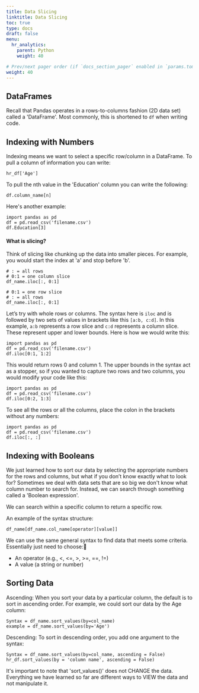```yaml
---
title: Data Slicing
linktitle: Data Slicing
toc: true
type: docs
draft: false
menu:
  hr_analytics:
    parent: Python
    weight: 40

# Prev/next pager order (if `docs_section_pager` enabled in `params.toml`)
weight: 40
---
```


<!-- In this tutorial, I'll share how to view subsets and sort DataFrames: -->

## DataFrames

Recall that Pandas operates in a rows-to-columns fashion (2D data set) called a 'DataFrame'. Most commonly, this is shortened to `df` when writing code.


## Indexing with Numbers

Indexing means we want to select a specific row/column in a DataFrame. To pull a column of information you can write:

```
hr_df['Age']
```

To pull the nth value in the 'Education' column you can write the following:

```
df.column_name[n]
```
Here's another example:

```
import pandas as pd
df = pd.read_csv('filename.csv')
df.Education[3]
```

#### What is slicing?

Think of slicing like chunking up the data into smaller pieces. For example, you would start the index at 'a' and stop before 'b'.

```
# : = all rows
# 0:1 = one column slice
df_name.iloc[:, 0:1]
```

```
# 0:1 = one row slice
# : = all rows
df_name.iloc[:, 0:1]
```

<!-- How does it look with some data?
We are interested in looking at
Employee ID
Age
Attrition

For Employee IDs:
 #2, 3, 4, 5, 6, 7, 8, & 9

How do we start going about this?

What row/column #s are of interest?

Let's practice! -->

Let’s try with whole rows or columns. The syntax here is `iloc` and is followed by two sets of values in brackets like this `[a:b, c:d]`. In this example, `a:b` represents a row slice and `c:d` represents a column slice. These represent upper and lower bounds. Here is how we would write this:

```
import pandas as pd
df = pd.read_csv('filename.csv')
df.iloc[0:1, 1:2]
```

This would return rows 0 and column 1. The upper bounds in the syntax act as a stopper, so if you wanted to capture two rows and two columns, you would modify your code like this:

```
import pandas as pd
df = pd.read_csv('filename.csv')
df.iloc[0:2, 1:3]
```

To see all the rows or all the columns, place the colon in the brackets without any numbers:

```
import pandas as pd
df = pd.read_csv('filename.csv')
df.iloc[:, :]
```

## Indexing with Booleans

We just learned how to sort our data by selecting the appropriate numbers for the rows and columns, but what if you don’t know exactly what to look for? Sometimes we deal with data sets that are so big we don't know what column number to search for. Instead, we can search through something called a 'Boolean expression'.

We can search within a specific column to return a specific row.

<!-- Let's search the "MaritalStatus" column and return data for the row(s) containing "Divorced". -->

An example of the syntax structure:

```
df_name[df_name.col_name[operator][value]]
```

We can use the same general syntax to find data that meets some criteria. Essentially just need to choose:
  * An operator (e.g., <, <=, >, >=, ==, !=)
  * A value (a string or number)

<!-- Return data from the df that:
- matches a string like "female"

Obtain greater than or less than a value:
- Job Satisfaction score over 3

Represents a minimum or maximum age value:
- Lowest age in the data set -->

## Sorting Data

Ascending: When you sort your data by a particular column, the default is to sort in ascending order. For example, we could sort our data by the Age column:

```
Syntax = df_name.sort_values(by=col_name)
example = df_name.sort_values(by='Age')
```

Descending: To sort in descending order, you add one argument to the syntax:

```
Syntax = df_name.sort_values(by=col_name, ascending = False)
hr_df.sort_values(by = 'column name', ascending = False)
```

<!-- ### Viewing vs. Changing the DF -->
It's important to note that 'sort_values()' does not CHANGE the data. Everything we have learned so far are different ways to VIEW the data and not manipulate it.